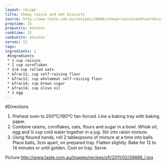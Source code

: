 ```yaml
---
layout: recipe
title: Chewy raisin and oat biscuits
source: http://www.taste.com.au/recipes/26686/chewy+raisin+and+oat+biscuits
preptime: 15
prepunits: minutes
cooktime: 15
cookunits: minutes
serves: 12
tags: 
ingredients: |
 #Ingredients
 * 1 cup raisins
 * 1 cup cornflakes
 * 3/4 cup rolled oats
 * &frac12; cup self-raising flour
 * &frac12; cup wholemeal self-raising flour
 * &frac14; cup brown sugar
 * &frac14; cup olive oil
 * 1 egg
---
```

#Directions
1. Preheat oven to 200&deg;C/180&deg;C fan-forced. Line a baking tray with baking paper.
2. Combine raisins, cornflakes, oats, flours and sugar in a bowl. Whisk oil, egg and &frac14; cup cold water together in a jug. Stir into raisin mixture.
3. Using floured hands, roll 2 tablespoons of mixture at a time into balls. Place balls, 3cm apart, on prepared tray. Flatten slightly. Bake for 12 to 14 minutes or until golden. Cool on tray. Serve.

Picture
http://www.taste.com.au/images/recipes/sfi/2011/02/26686_l.jpg